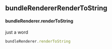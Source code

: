 ## bundleRendererRenderToString
#### bundleRenderer.renderToString
just a word
```javascript
bundleRenderer.renderToString
```